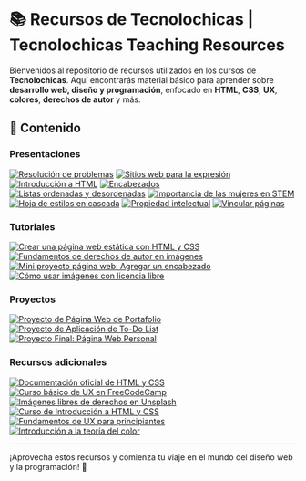 # 📚 Recursos de Tecnolochicas | Tecnolochicas Teaching Resources

Bienvenidos al repositorio de recursos utilizados en los cursos de **Tecnolochicas**. Aquí encontrarás material básico para aprender sobre **desarrollo web, diseño y programación**, enfocado en **HTML**, **CSS**, **UX**, **colores**, **derechos de autor** y más.

## 📑 Contenido

### Presentaciones
[![Resolución de problemas](https://img.shields.io/badge/Resolución%20de%20problemas-%238F87F1)](https://www.canva.com/design/DAF-VmvBTlQ/_q6rtpv_ONoNudF2HwCZRg/edit?utm_content=DAF-VmvBTlQ&utm_campaign=designshare&utm_medium=link2&utm_source=sharebutton)
[![Sitios web para la expresión](https://img.shields.io/badge/Sitios%20web%20para%20la%20expresión-%238F87F1)](https://www.canva.com/design/DAF-VlDhdzY/CPUn30zSL_penCn7helWOQ/edit?utm_content=DAF-VlDhdzY&utm_campaign=designshare&utm_medium=link2&utm_source=sharebutton)
[![Introducción a HTML](https://img.shields.io/badge/Introducción%20a%20HTML-%23C68EFD)](https://www.canva.com/design/DAF_BqteHiA/rvESrznRLEfkkkgg4V7oDg/edit?utm_content=DAF_BqteHiA&utm_campaign=designshare&utm_medium=link2&utm_source=sharebutton)
[![Encabezados](https://img.shields.io/badge/Encabezados-%23C68EFD)](https://www.canva.com/design/DAF_BkPiOSE/9z2m3EmLaMPQ5mnJ04lw4Q/edit?utm_content=DAF_BkPiOSE&utm_campaign=designshare&utm_medium=link2&utm_source=sharebutton)
[![Listas ordenadas y desordenadas](https://img.shields.io/badge/Listas%20ordenadas%20y%20desordenadas-%23C68EFD)](https://www.canva.com/design/DAF_Bm7H1T8/EfSZ4bt7sLrKaufLXtk0GQ/edit?utm_content=DAF_Bm7H1T8&utm_campaign=designshare&utm_medium=link2&utm_source=sharebutton)
[![Importancia de las mujeres en STEM](https://img.shields.io/badge/Importancia%20de%20las%20mujeres%20en%20STEM-%23C68EFD)](https://www.canva.com/design/DAF-VmKT7C4/O0rHSB2BgTUGzO9tffDdVQ/edit?utm_content=DAF-VmKT7C4&utm_campaign=designshare&utm_medium=link2&utm_source=sharebutton)
[![Hoja de estilos en cascada](https://img.shields.io/badge/Hoja%20de%20estilos%20en%20cascada-%23E9A5F1)](https://www.canva.com/design/DAF_p5yT-8o/8fmkxusskmNwqvpW5l6ILw/edit?utm_content=DAF_p5yT-8o&utm_campaign=designshare&utm_medium=link2&utm_source=sharebutton)
[![Propiedad intelectual](https://img.shields.io/badge/Propiedad%20intelectual-%23E9A5F1)](https://www.canva.com/design/DAF_B_yDLJ4/Cnn1oIw0TQ-S-cMRzKGXmw/edit?utm_content=DAF_B_yDLJ4&utm_campaign=designshare&utm_medium=link2&utm_source=sharebutton)
[![Vincular páginas](https://img.shields.io/badge/Vincular%20páginas-%23E9A5F1)](https://www.canva.com/design/DAF_V8HQAgs/KTgH50cV-5EBUaZZdA3g-g/edit?utm_content=DAF_V8HQAgs&utm_campaign=designshare&utm_medium=link2&utm_source=sharebutton)

### Tutoriales
[![Crear una página web estática con HTML y CSS](https://img.shields.io/badge/Crear%20una%20página%20web%20estática%20con%20HTML%20y%20CSS-%238F87F1)](tutoriales/crear-pagina-web-estatica.md)
[![Fundamentos de derechos de autor en imágenes](https://img.shields.io/badge/Fundamentos%20de%20derechos%20de%20autor%20en%20imágenes-%238F87F1)](tutoriales/derechos-imagenes.md)
[![Mini proyecto página web: Agregar un encabezado](https://img.shields.io/badge/Mini%20proyecto%20página%20web%20-%20Agregar%20un%20encabezado-%238F87F1)](tutoriales/mini-proyecto-header.md)
[![Cómo usar imágenes con licencia libre](https://img.shields.io/badge/Cómo%20usar%20imágenes%20con%20licencia%20libre-%238F87F1)](tutoriales/imagenes-libres-licencia.md)

### Proyectos
[![Proyecto de Página Web de Portafolio](https://img.shields.io/badge/Proyecto%20de%20Página%20Web%20de%20Portafolio-%23E9A5F1)](proyectos/portfolio-project.md)
[![Proyecto de Aplicación de To-Do List](https://img.shields.io/badge/Proyecto%20de%20Aplicación%20de%20To%2DDO%20List-%23E9A5F1)](proyectos/todo-app.md)
[![Proyecto Final: Página Web Personal](https://img.shields.io/badge/Proyecto%20Final%20-%20Página%20Web%20Personal-%23E9A5F1)](proyectos/proyecto-final-web-personal.md)

### Recursos adicionales
[![Documentación oficial de HTML y CSS](https://img.shields.io/badge/Documentación%20oficial%20de%20HTML%20y%20CSS-%23C68EFD)](https://developer.mozilla.org/es/docs/Web/HTML)
[![Curso básico de UX en FreeCodeCamp](https://img.shields.io/badge/Curso%20básico%20de%20UX%20en%20FreeCodeCamp-%23C68EFD)](https://www.freecodecamp.org)
[![Imágenes libres de derechos en Unsplash](https://img.shields.io/badge/Imágenes%20libres%20de%20derechos%20en%20Unsplash-%23C68EFD)](https://unsplash.com)
[![Curso de Introducción a HTML y CSS](https://img.shields.io/badge/Curso%20de%20Introducción%20a%20HTML%20y%20CSS-%23E9A5F1)](presentaciones/introduccion-html-css.pdf)
[![Fundamentos de UX para principiantes](https://img.shields.io/badge/Fundamentos%20de%20UX%20para%20principiantes-%23E9A5F1)](presentaciones/fundamentos-ux.pdf)
[![Introducción a la teoría del color](https://img.shields.io/badge/Introducción%20a%20la%20teoría%20del%20color-%23E9A5F1)](presentaciones/teoria-color.pdf)

---

¡Aprovecha estos recursos y comienza tu viaje en el mundo del diseño web y la programación! 🚀
